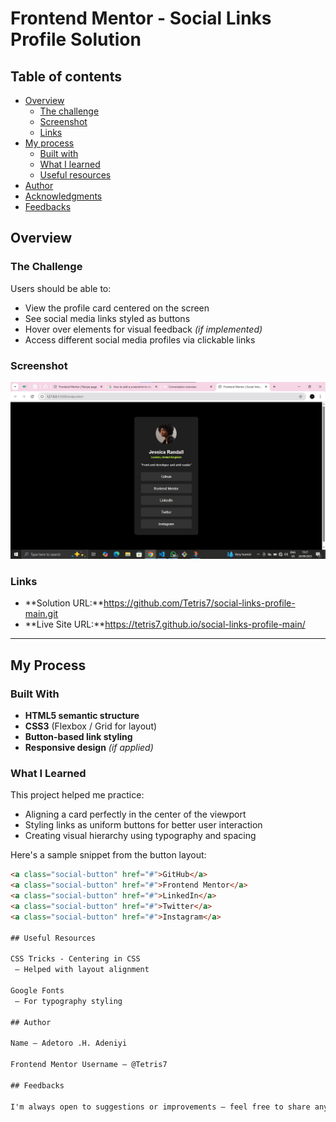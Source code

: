 # Frontend Mentor - Social Links Profile Solution

## Table of contents

- [Overview](#overview)
  - [The challenge](#the-challenge)
  - [Screenshot](#screenshot)
  - [Links](#links)
- [My process](#my-process)
  - [Built with](#built-with)
  - [What I learned](#what-i-learned)
  - [Useful resources](#useful-resources)
- [Author](#author)
- [Acknowledgments](#acknowledgments)
- [Feedbacks](#feedbacks)

## Overview

### The Challenge

Users should be able to:

- View the profile card centered on the screen  
- See social media links styled as buttons  
- Hover over elements for visual feedback _(if implemented)_  
- Access different social media profiles via clickable links

### Screenshot

![social link screenshot](<Social links screenshot.jpg>)

### Links

- **Solution URL:**https://github.com/Tetris7/social-links-profile-main.git  
- **Live Site URL:**https://tetris7.github.io/social-links-profile-main/


---

## My Process

### Built With

- **HTML5 semantic structure**  
- **CSS3** (Flexbox / Grid for layout)  
- **Button-based link styling**  
- **Responsive design** _(if applied)_

### What I Learned

This project helped me practice:

- Aligning a card perfectly in the center of the viewport  
- Styling links as uniform buttons for better user interaction  
- Creating visual hierarchy using typography and spacing

Here's a sample snippet from the button layout:

```html
<a class="social-button" href="#">GitHub</a>
<a class="social-button" href="#">Frontend Mentor</a>
<a class="social-button" href="#">LinkedIn</a>
<a class="social-button" href="#">Twitter</a>
<a class="social-button" href="#">Instagram</a>

## Useful Resources

CSS Tricks - Centering in CSS
 – Helped with layout alignment

Google Fonts
 – For typography styling

## Author

Name – Adetoro .H. Adeniyi

Frontend Mentor Username – @Tetris7

## Feedbacks

I'm always open to suggestions or improvements — feel free to share any feedback or corrections!
